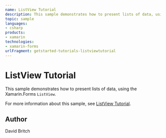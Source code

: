 ```yaml
---
name: ListView Tutorial
description: This sample demonstrates how to present lists of data, using the Xamarin.Forms ListView.
topic: sample
languages:
- csharp
products:
- xamarin
technologies:
- xamarin-forms
urlFragment: getstarted-tutorials-listviewtutorial
---
```

ListView Tutorial
=================

This sample demonstrates how to present lists of data, using the Xamarin.Forms `ListView`.

For more information about this sample, see [ListView Tutorial](https://docs.microsoft.com/xamarin/get-started/tutorials/listview/).

Author
------

David Britch
